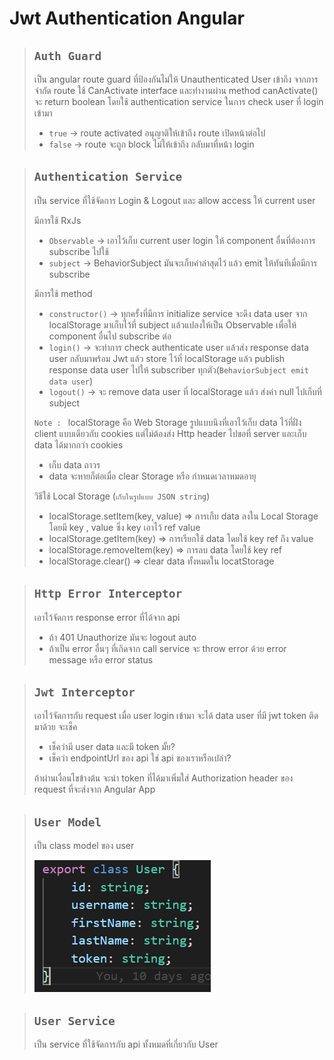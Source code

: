 # Jwt Authentication Angular

> ## `Auth Guard`
> เป็น angular route guard ที่ป้องกันไม่ให้ Unauthenticated User เข้าถึง จากการจำกัด route ใช้ CanActivate interface และทำงานผ่าน method canActivate() จะ return boolean โดยใช้ authentication service ในการ check user ที่ login เข้ามา
> - `true` -> route activated อนุญาติให้เข้าถึง route เปิดหน้าต่อไป
> - `false` -> route จะถูก block ไม่ให้เข้าถึง กลับมาที่หน้า login

> ## `Authentication Service`
> เป็น service ที่ใช้จัดการ Login & Logout และ allow access ให้ current user
> 
> มีการใช้ RxJs 
> - `Observable` -> เอาไว้เก็บ current user login ให้ component อื่นที่ต้องการ subscribe ไปใช้
> - `subject` -> BehaviorSubject มันจะเก็บค่าล่าสุดไว้ แล้ว emit ให้ทันทีเมื่อมีการ subscribe 
>
> มีการใช้ method
> - `constructor()` -> ทุกครั้งที่มีการ initialize service จะดึง data user จาก localStorage มาเก็บไว้ที่ subject  แล้วแปลงให้เป็น Observable เพื่อให้ component อื่นไป subscribe ต่อ
> - `login()` -> จะทำการ check authenticate user แล้วส่ง response data user กลับมาพร้อม Jwt แล้ว store ไว้ที่ localStorage แล้ว publish response data user ไปให้ subscriber ทุกตัว(`BehaviorSubject emit data user`)
> - `logout()` -> จะ remove data user ที่ localStorage แล้ว ส่งค่า null ไปเก็บที่ subject
>
> `Note : ` localStorage คือ Web Storage รูปแบบนึงที่เอาไว้เก็บ data ไว้ที่ฝั่ง client แบบเดียวกับ cookies แต่ไม่ต้องส่ง Http header ไปขอที่ server และเก็บ data ได้มากกว่า cookies 
> - เก็บ data ถาวร 
> - data จะหายก็ต่อเมื่อ clear Storage หรือ กำหนดเวลาหมดอายุ 
>
> วิธีใช้ Local Storage (`เก็บในรูปแบบ JSON string`)
> - localStorage.setItem(key, value) =>  การเก็บ data ลงใน Local Storage โดยมี key , value ซึ่ง key เอาไว้ ref value
> - localStorage.getItem(key) => การเรียกใช้ data โดยใช้ key ref ถึง value 
> - localStorage.removeItem(key) => การลบ data โดยใช้ key ref
> - localStorage.clear() => clear data ทั้งหมดใน locatStorage

> ## `Http Error Interceptor`
> เอาไว้จัดการ response error ที่ได้จาก api
> - ถ้า 401 Unauthorize มันจะ logout auto
> - ถ้าเป็น error อื่นๆ ที่เกิดจาก call service จะ throw error ด้วย error message หรือ error status

> ## `Jwt Interceptor`
> เอาไว้จัดการกับ request เมื่อ user login เข้ามา จะได้ data user ที่มี jwt token ติดมาด้วย จะเช็ค
> - เช็คว่ามี user data และมี token มั้ย?
> - เช็คว่า endpointUrl ของ api ใช่ api ของเราหรือเปล่า? 
>
> ถ้าผ่านเงื่อนไขข้างต้น จะนำ token ที่ได้มาเพิ่มใส่ Authorization header ของ request ที่จะส่งจาก Angular App 

>## `User Model`
> เป็น class model ของ user
>
> ![userModel](picture/userModel.PNG)

> ## `User Service`
> เป็น service ที่ใช้จัดการกับ api ทั้งหมดที่เกี่ยวกับ User
>